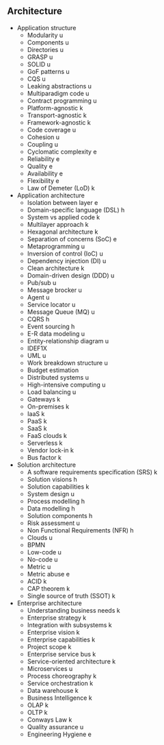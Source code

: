 ## Architecture

- Application structure
  - Modularity u
  - Components u
  - Directories u
  - GRASP u
  - SOLID u
  - GoF patterns u
  - CQS u
  - Leaking abstractions u
  - Multiparadigm code u
  - Contract programming u
  - Platform-agnostic k
  - Transport-agnostic k
  - Framework-agnostic k
  - Code coverage u
  - Cohesion u
  - Coupling u
  - Cyclomatic complexity e
  - Reliability e
  - Quality e
  - Availability e
  - Flexibility e
  - Law of Demeter (LoD) k
- Application architecture
  - Isolation between layer e
  - Domain-specific language (DSL) h
  - System vs applied code k
  - Multilayer approach k
  - Hexagonal architecture k
  - Separation of concerns (SoC) e
  - Metaprogramming u
  - Inversion of control (IoC) u
  - Dependency injection (DI) u
  - Clean architecture k
  - Domain-driven design (DDD) u
  - Pub/sub u
  - Message brocker u
  - Agent u
  - Service locator u
  - Message Queue (MQ) u
  - CQRS h
  - Event sourcing h
  - E-R data modeling u
  - Entity-relationship diagram u
  - IDEF1X
  - UML u
  - Work breakdown structure u
  - Budget estimation
  - Distributed systems u
  - High-intensive computing u
  - Load balancing u
  - Gateways k
  - On-premises k
  - IaaS k
  - PaaS k
  - SaaS k
  - FaaS clouds k
  - Serverless k
  - Vendor lock-in k
  - Bus factor k
- Solution architecture
  - A software requirements specification (SRS) k
  - Solution visions h
  - Solution capabilities k
  - System design u
  - Process modelling h
  - Data modelling h
  - Solution components h
  - Risk assessment u
  - Non Functional Requirements (NFR) h
  - Clouds u
  - BPMN
  - Low-code u
  - No-code u
  - Metric u
  - Metric abuse e
  - ACID k
  - CAP theorem k
  - Single source of truth (SSOT) k
- Enterprise architecture
  - Understanding business needs k
  - Enterprise strategy k
  - Integration with subsystems k
  - Enterprise vision k
  - Enterprise capabilities k
  - Project scope k
  - Enterprise service bus k
  - Service-oriented architecture k
  - Microservices u
  - Process choreography k
  - Service orchestration k
  - Data warehouse k
  - Business Intelligence k
  - OLAP k
  - OLTP k
  - Conways Law k
  - Quality assurance u
  - Engineering Hygiene e
